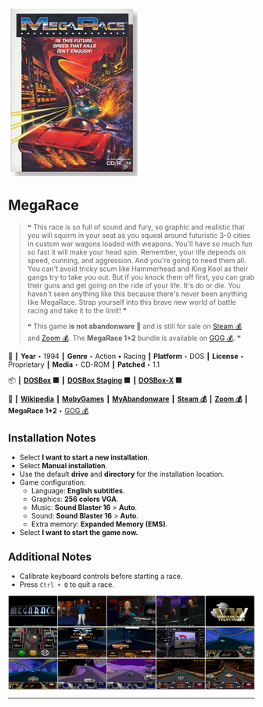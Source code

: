 ![](Thumbnail.png "application-thumbnail")

# MegaRace

> ❝ This race is so full of sound and fury, so graphic and realistic that you will squirm in your seat as you squeal around futuristic 3-0 cities in custom war wagons loaded with weapons. You'll have so much fun so fast it will make your head spin. Remember, your life depends on speed, cunning, and aggression. And you're going to need them all. You can't avoid tricky scum like Hammerhead and King Kool as their gangs try to take you out. But if you knock them off first, you can grab their guns and get going on the ride of your life. It's do or die. You haven't seen anything like this because there's never been anything like MegaRace. Strap yourself into this brave new world of battle racing and take it to the limit! ❞
>
> ❝ This game **is not abandonware 🚫** and is still for sale on [Steam 💰](https://store.steampowered.com/app/730580/MegaRace_1/) and [Zoom 💰](https://www.zoom-platform.com/product/megarace-1). The **MegaRace 1+2** bundle is available on [GOG 💰](https://gog.com/en/game/megarace_1_2). ❞
>

📌 ┃ **Year** ‣ 1994 ┃ **Genre** ‣ Action • Racing ┃ **Platform** ‣ DOS ┃ **License** ‣ Proprietary ┃ **Media** ‣ CD-ROM ┃ **Patched** ‣ 1.1 

📦 ┃ **[DOSBox](https://www.dosbox.com/) 🟩** ┃ **[DOSBox Staging](https://dosbox-staging.github.io/) 🟩** ┃ **[DOSBox-X](https://dosbox-x.com/) 🟩** 

📎 ┃ **[Wikipedia](https://en.wikipedia.org/wiki/MegaRace)** ┃ **[MobyGames](https://www.mobygames.com/game/592/megarace/)** ┃ **[MyAbandonware](https://www.myabandonware.com/game/megarace-42j)** ┃ **[Steam 💰](https://store.steampowered.com/app/730580/MegaRace_1/)** ┃ **[Zoom 💰](https://www.zoom-platform.com/product/megarace-1)** ┃ **MegaRace 1+2** ‣ [GOG 💰](https://gog.com/en/game/megarace_1_2) 

## Installation Notes
- Select **I want to start a new installation**.
- Select **Manual installation**.
- Use the default **drive** and **directory** for the installation location.
- Game configuration:
  - Language: **English subtitles**.
  - Graphics: **256 colors VGA**.
  - Music: **Sound Blaster 16** > **Auto**.
  - Sound: **Sound Blaster 16** > **Auto**.
  - Extra memory: **Expanded Memory (EMS)**.
- Select **I want to start the game now.**

## Additional Notes
- Calibrate keyboard controls before starting a race.
- Press `Ctrl + Q` to quit a race.

![](Montage.png "MegaRace")

---


